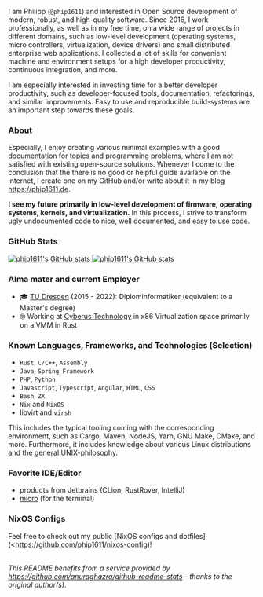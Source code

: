I am Philipp (`@phip1611`) and interested in Open Source development of modern,
robust, and high-quality software. Since 2016, I work professionally, as well
as in my free time, on a wide range of projects in different domains, such as 
low-level development (operating systems, micro controllers, virtualization,
device drivers) and small distributed enterprise web applications. I collected a
lot of skills for convenient machine and environment setups for a high developer
productivity, continuous integration, and more.

I am especially interested in investing time for a better developer productivity,
such as developer-focused tools, documentation, refactorings, and similar improvements.
Easy to use and reproducible build-systems are an important step towards these
goals.

### About

Especially, I enjoy creating various minimal examples with a good documentation
for topics and programming problems, where I am not satisfied with existing
open-source solutions. Whenever I come to the conclusion that the there is no
good or helpful guide available on the internet, I create one on my GitHub
and/or write about it in my blog <https://phip1611.de>.

**I see my future primarily in low-level development of firmware, operating systems,
kernels, and virtualization.**
In this process, I strive to transform ugly undocumented code to nice, well
documented, and easy to use code.

### GitHub Stats

[![phip1611's GitHub stats](https://github-readme-stats.vercel.app/api?username=phip1611&show_icons=true&count_private=true&theme=slateorange)](https://github.com/anuraghazra/github-readme-stats "My Github stats")
[![phip1611's GitHub stats](https://github-readme-stats.vercel.app/api/top-langs/?username=phip1611&theme=slateorange&layout=compact)](https://github.com/anuraghazra/github-readme-stats "My Github stats")


### Alma mater and current Employer

- 🎓 [TU Dresden](https://tu-dresden.de/) (2015 - 2022): Diplominformatiker (equivalent to a Master's degree)
- 🤓 Working at [Cyberus Technology](https://www.cyberus-technology.de/) in x86
Virtualization space primarily on a VMM in Rust

### Known Languages, Frameworks, and Technologies (Selection)
- `Rust`, `C/C++`, `Assembly`
- `Java`, `Spring Framework`
- `PHP`, `Python`
- `Javascript`, `Typescript`, `Angular`, `HTML`, `CSS`
- `Bash`, `ZX`
- `Nix` and `NixOS`
- libvirt and `virsh`

This includes the typical tooling coming with the corresponding environment,
such as Cargo, Maven, NodeJS, Yarn, GNU Make, CMake, and more. Furthermore,
it includes knowledge about various Linux distributions and the general 
UNIX-philosophy.

### Favorite IDE/Editor
- products from Jetbrains (CLion, RustRover, IntelliJ)
- [micro](https://github.com/zyedidia/micro) (for the terminal)

### NixOS Configs
Feel free to check out my public [NixOS configs and dotfiles](<https://github.com/phip1611/nixos-config)!

\
*This README benefits from a service provided by https://github.com/anuraghazra/github-readme-stats - thanks to the original author(s)*.
